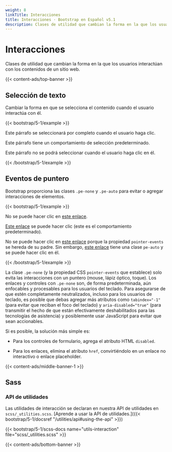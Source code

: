 ```yaml
---
weight: 8
linkTitle: Interacciones
title: Interacciones · Bootstrap en Español v5.1
description: Clases de utilidad que cambian la forma en la que los usuarios interactúan con los contenidos de un sitio web.
---
```


# Interacciones

Clases de utilidad que cambian la forma en la que los usuarios interactúan con los contenidos de un sitio web.

{{< content-ads/top-banner >}}

## Selección de texto

Cambiar la forma en que se selecciona el contenido cuando el usuario interactúa con él.

{{< bootstrap/5-1/example >}}
<p class="user-select-all">Este párrafo se seleccionará por completo cuando el usuario haga clic.</p>
<p class="user-select-auto">Este párrafo tiene un comportamiento de selección predeterminado.</p>
<p class="user-select-none">Este párrafo no se podrá seleccionar cuando el usuario haga clic en él.</p>
{{< /bootstrap/5-1/example >}}

## Eventos de puntero

Bootstrap proporciona las clases `.pe-none` y `.pe-auto` para evitar o agregar interacciones de elementos.

{{< bootstrap/5-1/example >}}
<p>No se puede hacer clic en <a href="#" class="pe-none" tabindex="-1" aria-disabled="true">este enlace</a>.</p>
<p><a href="#" class="pe-auto">Este enlace</a> se puede hacer clic (este es el comportamiento predeterminado).</p>
<p class="pe-none">No se puede hacer clic en <a href="#" tabindex="-1" aria-disabled="true">este enlace</a> porque la propiedad <code>pointer-events</code> se hereda de su padre. Sin embargo, <a href="#" class="pe-auto">este enlace</a> tiene una clase <code>pe-auto</code> y se puede hacer clic en él.</p>
{{< /bootstrap/5-1/example >}}

La clase `.pe-none` (y la propiedad CSS `pointer-events` que establece) solo evita las interacciones con un puntero (mouse, lápiz óptico, toque). Los enlaces y controles con `.pe-none` son, de forma predeterminada, aún enfocables y procesables para los usuarios del teclado. Para asegurarse de que estén completamente neutralizados, incluso para los usuarios de teclado, es posible que debas agregar más atributos como `tabindex="-1"` (para evitar que reciban el foco del teclado) y `aria-disabled="true"` (para transmitir el hecho de que están efectivamente deshabilitados para las tecnologías de asistencia) y posiblemente usar JavaScript para evitar que sean accionables.

Si es posible, la solución más simple es:

- Para los controles de formulario, agrega el atributo HTML `disabled`.
* Para los enlaces, elimina el atributo `href`, convirtiéndolo en un enlace no interactivo o enlace placeholder.

{{< content-ads/middle-banner-1 >}}

## Sass

### API de utilidades

Las utilidades de interacción se declaran en nuestra API de utilidades en `scss/_utilities.scss`. [Aprende a usar la API de utilidades.]({{< bootstrap/5-1/docsref "/utilities/api#using-the-api" >}})

{{< bootstrap/5-1/scss-docs name="utils-interaction" file="scss/_utilities.scss" >}}

{{< content-ads/bottom-banner >}}